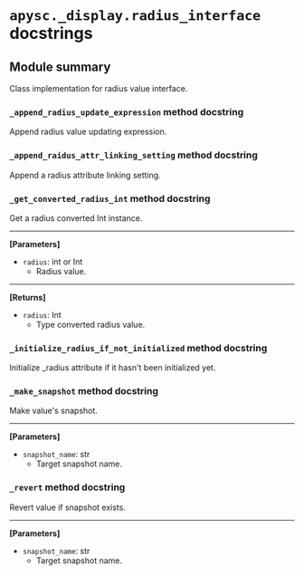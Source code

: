 # `apysc._display.radius_interface` docstrings

## Module summary

Class implementation for radius value interface.

### `_append_radius_update_expression` method docstring

Append radius value updating expression.

### `_append_raidus_attr_linking_setting` method docstring

Append a radius attribute linking setting.

### `_get_converted_radius_int` method docstring

Get a radius converted Int instance.<hr>

**[Parameters]**

- `radius`: int or Int
  - Radius value.

<hr>

**[Returns]**

- `radius`: Int
  - Type converted radius value.

### `_initialize_radius_if_not_initialized` method docstring

Initialize _radius attribute if it hasn't been initialized yet.

### `_make_snapshot` method docstring

Make value's snapshot.<hr>

**[Parameters]**

- `snapshot_name`: str
  - Target snapshot name.

### `_revert` method docstring

Revert value if snapshot exists.<hr>

**[Parameters]**

- `snapshot_name`: str
  - Target snapshot name.